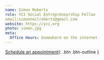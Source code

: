 ```yaml
---
name: Simon Roberts
role: YCI Social Entrepreneurship Fellow
email:simonneilroberts@gmail.com
website: https://yci.org
photo: simon.jpg
meta:
  Office Hours: Somewhere on the internet
---
```


[Schedule an appointment](#){: .btn .btn-outline }
